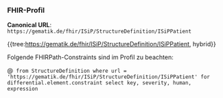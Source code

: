 ### FHIR-Profil

**Canonical URL**: ```https://gematik.de/fhir/ISiP/StructureDefinition/ISiPPatient```

{{tree:https://gematik.de/fhir/ISiP/StructureDefinition/ISiPPatient, hybrid}}

Folgende FHIRPath-Constraints sind im Profil zu beachten:

@``` from StructureDefinition where url = 'https://gematik.de/fhir/ISiP/StructureDefinition/ISiPPatient' for differential.element.constraint select key, severity, human, expression```
